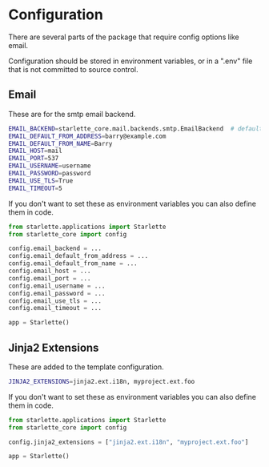 # Configuration

There are several parts of the package that require config options like email. 

Configuration should be stored in environment variables, or in a ".env" file that is not committed to source control.

## Email

These are for the smtp email backend.

```bash
EMAIL_BACKEND=starlette_core.mail.backends.smtp.EmailBackend  # default
EMAIL_DEFAULT_FROM_ADDRESS=barry@example.com
EMAIL_DEFAULT_FROM_NAME=Barry
EMAIL_HOST=mail
EMAIL_PORT=537
EMAIL_USERNAME=username
EMAIL_PASSWORD=password
EMAIL_USE_TLS=True
EMAIL_TIMEOUT=5
```

If you don't want to set these as environment variables you can also define them in code.

```python
from starlette.applications import Starlette
from starlette_core import config

config.email_backend = ...
config.email_default_from_address = ...
config.email_default_from_name = ...
config.email_host = ...
config.email_port = ...
config.email_username = ...
config.email_password = ...
config.email_use_tls = ...
config.email_timeout = ...

app = Starlette()
```

## Jinja2 Extensions

These are added to the template configuration.

```bash
JINJA2_EXTENSIONS=jinja2.ext.i18n, myproject.ext.foo
```

If you don't want to set these as environment variables you can also define them in code.

```python
from starlette.applications import Starlette
from starlette_core import config

config.jinja2_extensions = ["jinja2.ext.i18n", "myproject.ext.foo"]

app = Starlette()
```
